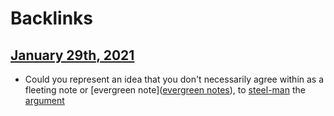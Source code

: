
# Backlinks
## [January 29th, 2021](<January 29th, 2021.md>)
- Could you represent an idea that you don't necessarily agree within as a fleeting note or [evergreen note]([evergreen notes](<evergreen notes.md>)), to [steel-man](<steel-man.md>) the [argument](<argument.md>)

